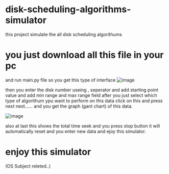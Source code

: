 # disk-scheduling-algorithms-simulator
this project simulate the all disk scheduling algorithums


# you just download all this file in your pc 
and run main.py file so you get this type of interface
![image](https://user-images.githubusercontent.com/87056376/221342106-3850abe4-b739-44fa-9d87-1ef6caabc843.png)


then you enter the disk number useing , seperator and add starting point value and add min range and max range field 
after you just select which type of algorithum ypu want to perform on this data click on this and press next next...... and you get the graph (gant chart) of this data.

![image](https://user-images.githubusercontent.com/87056376/221342210-ad34cd75-2d77-489d-a4b8-453d1cb77634.png)


also at last this shows the total time seek and you press stop button it will automatically reset and you enter new data and ejoy this simulator.


# enjoy this simulator 
(OS Subject releted..)
